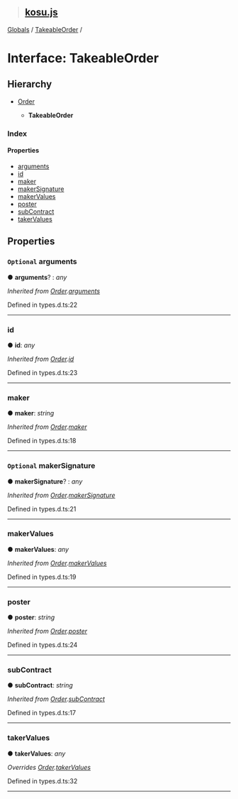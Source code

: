 > ## [kosu.js](../README.md)

[Globals](../globals.md) / [TakeableOrder](takeableorder.md) /

# Interface: TakeableOrder

## Hierarchy

* [Order](order.md)

  * **TakeableOrder**

### Index

#### Properties

* [arguments](takeableorder.md#optional-arguments)
* [id](takeableorder.md#id)
* [maker](takeableorder.md#maker)
* [makerSignature](takeableorder.md#optional-makersignature)
* [makerValues](takeableorder.md#makervalues)
* [poster](takeableorder.md#poster)
* [subContract](takeableorder.md#subcontract)
* [takerValues](takeableorder.md#takervalues)

## Properties

### `Optional` arguments

● **arguments**? : *any*

*Inherited from [Order](order.md).[arguments](order.md#optional-arguments)*

Defined in types.d.ts:22

___

###  id

● **id**: *any*

*Inherited from [Order](order.md).[id](order.md#id)*

Defined in types.d.ts:23

___

###  maker

● **maker**: *string*

*Inherited from [Order](order.md).[maker](order.md#maker)*

Defined in types.d.ts:18

___

### `Optional` makerSignature

● **makerSignature**? : *any*

*Inherited from [Order](order.md).[makerSignature](order.md#optional-makersignature)*

Defined in types.d.ts:21

___

###  makerValues

● **makerValues**: *any*

*Inherited from [Order](order.md).[makerValues](order.md#makervalues)*

Defined in types.d.ts:19

___

###  poster

● **poster**: *string*

*Inherited from [Order](order.md).[poster](order.md#poster)*

Defined in types.d.ts:24

___

###  subContract

● **subContract**: *string*

*Inherited from [Order](order.md).[subContract](order.md#subcontract)*

Defined in types.d.ts:17

___

###  takerValues

● **takerValues**: *any*

*Overrides [Order](order.md).[takerValues](order.md#optional-takervalues)*

Defined in types.d.ts:32

___